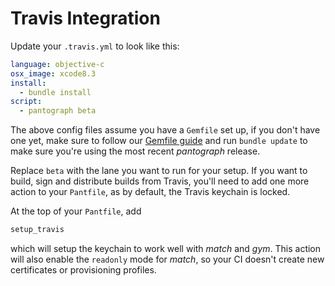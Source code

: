 # Travis Integration

Update your `.travis.yml` to look like this:

```yml
language: objective-c
osx_image: xcode8.3
install:
  - bundle install
script:
  - pantograph beta
```

The above config files assume you have a `Gemfile` set up, if you don't have one yet, make sure to follow our [Gemfile guide](https://urbanquakers.github.io/pantograph/getting-started/ios/setup/#use-a-gemfile) and run `bundle update` to make sure you're using the most recent _pantograph_ release.

Replace `beta` with the lane you want to run for your setup. If you want to build, sign and distribute builds from Travis, you'll need to add one more action to your `Pantfile`, as by default, the Travis keychain is locked.

At the top of your `Pantfile`, add

```ruby
setup_travis
```

which will setup the keychain to work well with _match_ and _gym_. This action will also enable the `readonly` mode for _match_, so your CI doesn't create new certificates or provisioning profiles.